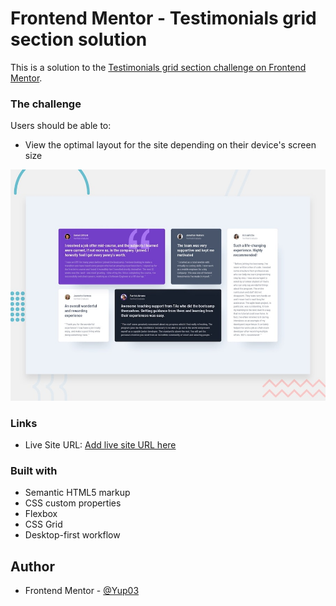 # Frontend Mentor - Testimonials grid section solution

This is a solution to the [Testimonials grid section challenge on Frontend Mentor](https://www.frontendmentor.io/challenges/testimonials-grid-section-Nnw6J7Un7). 


### The challenge

Users should be able to:

- View the optimal layout for the site depending on their device's screen size



![](./screenshot.jpg)

### Links


- Live Site URL: [Add live site URL here]([https://your-live-site-url.com](https://yup03.github.io/testimonials-grid-section-main/))



### Built with

- Semantic HTML5 markup
- CSS custom properties
- Flexbox
- CSS Grid
- Desktop-first workflow





## Author


- Frontend Mentor - [@Yup03](https://www.frontendmentor.io/profile/yourusername)


